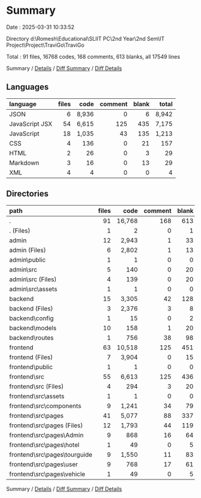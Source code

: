 # Summary

Date : 2025-03-31 10:33:52

Directory d:\\Romesh\\Educational\\SLIIT PC\\2nd Year\\2nd Sem\\IT Project\\Project\\TraviGo\\TraviGo

Total : 91 files,  16768 codes, 168 comments, 613 blanks, all 17549 lines

Summary / [Details](details.md) / [Diff Summary](diff.md) / [Diff Details](diff-details.md)

## Languages
| language | files | code | comment | blank | total |
| :--- | ---: | ---: | ---: | ---: | ---: |
| JSON | 6 | 8,936 | 0 | 6 | 8,942 |
| JavaScript JSX | 54 | 6,615 | 125 | 435 | 7,175 |
| JavaScript | 18 | 1,035 | 43 | 135 | 1,213 |
| CSS | 4 | 136 | 0 | 21 | 157 |
| HTML | 2 | 26 | 0 | 3 | 29 |
| Markdown | 3 | 16 | 0 | 13 | 29 |
| XML | 4 | 4 | 0 | 0 | 4 |

## Directories
| path | files | code | comment | blank | total |
| :--- | ---: | ---: | ---: | ---: | ---: |
| . | 91 | 16,768 | 168 | 613 | 17,549 |
| . (Files) | 1 | 2 | 0 | 1 | 3 |
| admin | 12 | 2,943 | 1 | 33 | 2,977 |
| admin (Files) | 6 | 2,802 | 1 | 13 | 2,816 |
| admin\\public | 1 | 1 | 0 | 0 | 1 |
| admin\\src | 5 | 140 | 0 | 20 | 160 |
| admin\\src (Files) | 4 | 139 | 0 | 20 | 159 |
| admin\\src\\assets | 1 | 1 | 0 | 0 | 1 |
| backend | 15 | 3,305 | 42 | 128 | 3,475 |
| backend (Files) | 3 | 2,376 | 3 | 8 | 2,387 |
| backend\\config | 1 | 15 | 0 | 2 | 17 |
| backend\\models | 10 | 158 | 1 | 20 | 179 |
| backend\\routes | 1 | 756 | 38 | 98 | 892 |
| frontend | 63 | 10,518 | 125 | 451 | 11,094 |
| frontend (Files) | 7 | 3,904 | 0 | 15 | 3,919 |
| frontend\\public | 1 | 1 | 0 | 0 | 1 |
| frontend\\src | 55 | 6,613 | 125 | 436 | 7,174 |
| frontend\\src (Files) | 4 | 294 | 3 | 20 | 317 |
| frontend\\src\\assets | 1 | 1 | 0 | 0 | 1 |
| frontend\\src\\components | 9 | 1,241 | 34 | 79 | 1,354 |
| frontend\\src\\pages | 41 | 5,077 | 88 | 337 | 5,502 |
| frontend\\src\\pages (Files) | 12 | 1,793 | 44 | 119 | 1,956 |
| frontend\\src\\pages\\Admin | 9 | 868 | 16 | 64 | 948 |
| frontend\\src\\pages\\hotel | 1 | 49 | 0 | 5 | 54 |
| frontend\\src\\pages\\tourguide | 9 | 1,550 | 11 | 83 | 1,644 |
| frontend\\src\\pages\\user | 9 | 768 | 17 | 61 | 846 |
| frontend\\src\\pages\\vehicle | 1 | 49 | 0 | 5 | 54 |

Summary / [Details](details.md) / [Diff Summary](diff.md) / [Diff Details](diff-details.md)